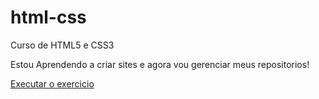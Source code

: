 # html-css
 Curso de HTML5 e CSS3

 Estou Aprendendo a criar sites e agora vou gerenciar meus repositorios!

<a href="https://renanchavesferreira.github.io/html-css/exercicios/ex002/">Executar o exercicio</a>